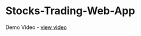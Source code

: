 # Stocks-Trading-Web-App

Demo Video - <a href="https://drive.google.com/file/d/1B5ZcM4xkzuh_ppkeZQNxgxySDzEbUevB/view">view video</a>
